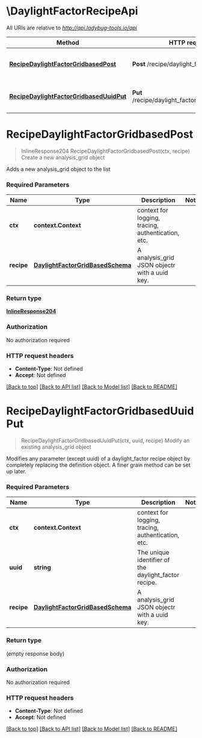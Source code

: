 # \DaylightFactorRecipeApi

All URIs are relative to *http://api.ladybug-tools.io/api*

Method | HTTP request | Description
------------- | ------------- | -------------
[**RecipeDaylightFactorGridbasedPost**](DaylightFactorRecipeApi.md#RecipeDaylightFactorGridbasedPost) | **Post** /recipe/daylight_factor/gridbased | Create a new analysis_grid object
[**RecipeDaylightFactorGridbasedUuidPut**](DaylightFactorRecipeApi.md#RecipeDaylightFactorGridbasedUuidPut) | **Put** /recipe/daylight_factor/gridbased/{uuid} | Modify an existing analysis_grid object


# **RecipeDaylightFactorGridbasedPost**
> InlineResponse204 RecipeDaylightFactorGridbasedPost(ctx, recipe)
Create a new analysis_grid object

Adds a new analysis_grid object to the list

### Required Parameters

Name | Type | Description  | Notes
------------- | ------------- | ------------- | -------------
 **ctx** | **context.Context** | context for logging, tracing, authentication, etc.
  **recipe** | [**DaylightFactorGridBasedSchema**](DaylightFactorGridBasedSchema.md)| A analysis_grid JSON objectr with a uuid key. | 

### Return type

[**InlineResponse204**](inline_response_204.md)

### Authorization

No authorization required

### HTTP request headers

 - **Content-Type**: Not defined
 - **Accept**: Not defined

[[Back to top]](#) [[Back to API list]](../README.md#documentation-for-api-endpoints) [[Back to Model list]](../README.md#documentation-for-models) [[Back to README]](../README.md)

# **RecipeDaylightFactorGridbasedUuidPut**
> RecipeDaylightFactorGridbasedUuidPut(ctx, uuid, recipe)
Modify an existing analysis_grid object

Modifies any parameter (except uuid) of a daylight_factor recipe object by completely replacing the definition object. A finer grain method can be set up later.

### Required Parameters

Name | Type | Description  | Notes
------------- | ------------- | ------------- | -------------
 **ctx** | **context.Context** | context for logging, tracing, authentication, etc.
  **uuid** | **string**| The unique identifier of the daylight_factor recipe. | 
  **recipe** | [**DaylightFactorGridBasedSchema**](DaylightFactorGridBasedSchema.md)| A analysis_grid JSON objectr with a uuid key. | 

### Return type

 (empty response body)

### Authorization

No authorization required

### HTTP request headers

 - **Content-Type**: Not defined
 - **Accept**: Not defined

[[Back to top]](#) [[Back to API list]](../README.md#documentation-for-api-endpoints) [[Back to Model list]](../README.md#documentation-for-models) [[Back to README]](../README.md)

